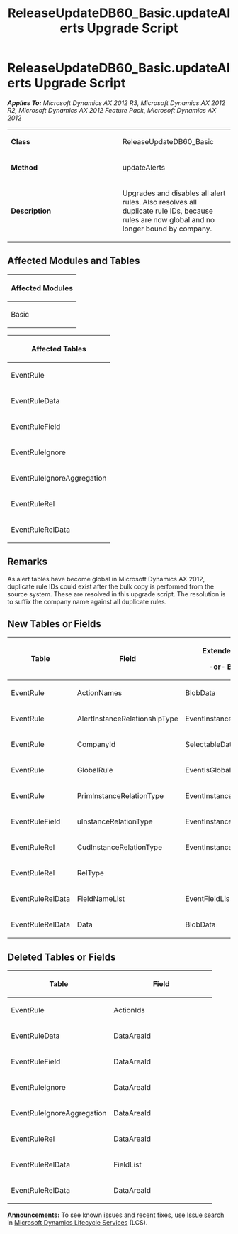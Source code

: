 ﻿---
title: ReleaseUpdateDB60_Basic.updateAlerts Upgrade Script
TOCTitle: ReleaseUpdateDB60_Basic.updateAlerts Upgrade Script
ms:assetid: 31fec757-6402-3e59-7ae8-2f117daa50ae
ms:mtpsurl: https://msdn.microsoft.com/en-us/library/JJ685065(v=AX.60)
ms:contentKeyID: 49707518
ms.date: 05/18/2015
mtps_version: v=AX.60
---

# ReleaseUpdateDB60\_Basic.updateAlerts Upgrade Script 


_**Applies To:** Microsoft Dynamics AX 2012 R3, Microsoft Dynamics AX 2012 R2, Microsoft Dynamics AX 2012 Feature Pack, Microsoft Dynamics AX 2012_

<table>
<colgroup>
<col style="width: 50%" />
<col style="width: 50%" />
</colgroup>
<tbody>
<tr class="odd">
<td><p><strong>Class</strong></p></td>
<td><p>ReleaseUpdateDB60_Basic</p></td>
</tr>
<tr class="even">
<td><p><strong>Method</strong></p></td>
<td><p>updateAlerts</p></td>
</tr>
<tr class="odd">
<td><p><strong>Description</strong></p></td>
<td><p>Upgrades and disables all alert rules. Also resolves all duplicate rule IDs, because rules are now global and no longer bound by company.</p></td>
</tr>
</tbody>
</table>


## Affected Modules and Tables

<table>
<colgroup>
<col style="width: 100%" />
</colgroup>
<thead>
<tr class="header">
<th><p>Affected Modules</p></th>
</tr>
</thead>
<tbody>
<tr class="odd">
<td><p>Basic</p></td>
</tr>
</tbody>
</table>


<table>
<colgroup>
<col style="width: 100%" />
</colgroup>
<thead>
<tr class="header">
<th><p>Affected Tables</p></th>
</tr>
</thead>
<tbody>
<tr class="odd">
<td><p>EventRule</p></td>
</tr>
<tr class="even">
<td><p>EventRuleData</p></td>
</tr>
<tr class="odd">
<td><p>EventRuleField</p></td>
</tr>
<tr class="even">
<td><p>EventRuleIgnore</p></td>
</tr>
<tr class="odd">
<td><p>EventRuleIgnoreAggregation</p></td>
</tr>
<tr class="even">
<td><p>EventRuleRel</p></td>
</tr>
<tr class="odd">
<td><p>EventRuleRelData</p></td>
</tr>
</tbody>
</table>


## Remarks

As alert tables have become global in Microsoft Dynamics AX 2012, duplicate rule IDs could exist after the bulk copy is performed from the source system. These are resolved in this upgrade script. The resolution is to suffix the company name against all duplicate rules.

## New Tables or Fields

<table>
<colgroup>
<col style="width: 33%" />
<col style="width: 33%" />
<col style="width: 33%" />
</colgroup>
<thead>
<tr class="header">
<th><p>Table</p></th>
<th><p>Field</p></th>
<th><p>Extended Data Type</p>
<p>-or- Base Enum</p></th>
</tr>
</thead>
<tbody>
<tr class="odd">
<td><p>EventRule</p></td>
<td><p>ActionNames</p></td>
<td><p>BlobData</p></td>
</tr>
<tr class="even">
<td><p>EventRule</p></td>
<td><p>AlertInstanceRelationshipType</p></td>
<td><p>EventInstanceRelationshipType</p></td>
</tr>
<tr class="odd">
<td><p>EventRule</p></td>
<td><p>CompanyId</p></td>
<td><p>SelectableDataArea</p></td>
</tr>
<tr class="even">
<td><p>EventRule</p></td>
<td><p>GlobalRule</p></td>
<td><p>EventIsGlobalRule</p></td>
</tr>
<tr class="odd">
<td><p>EventRule</p></td>
<td><p>PrimInstanceRelationType</p></td>
<td><p>EventInstanceRelationType</p></td>
</tr>
<tr class="even">
<td><p>EventRuleField</p></td>
<td><p>uInstanceRelationType</p></td>
<td><p>EventInstanceRelationType</p></td>
</tr>
<tr class="odd">
<td><p>EventRuleRel</p></td>
<td><p>CudInstanceRelationType</p></td>
<td><p>EventInstanceRelationshipType</p></td>
</tr>
<tr class="even">
<td><p>EventRuleRel</p></td>
<td><p>RelType</p></td>
<td><p></p></td>
</tr>
<tr class="odd">
<td><p>EventRuleRelData</p></td>
<td><p>FieldNameList</p></td>
<td><p>EventFieldLis</p></td>
</tr>
<tr class="even">
<td><p>EventRuleRelData</p></td>
<td><p>Data</p></td>
<td><p>BlobData</p></td>
</tr>
</tbody>
</table>


## Deleted Tables or Fields

<table>
<colgroup>
<col style="width: 50%" />
<col style="width: 50%" />
</colgroup>
<thead>
<tr class="header">
<th><p>Table</p></th>
<th><p>Field</p></th>
</tr>
</thead>
<tbody>
<tr class="odd">
<td><p>EventRule</p></td>
<td><p>ActionIds</p></td>
</tr>
<tr class="even">
<td><p>EventRuleData</p></td>
<td><p>DataAreaId</p></td>
</tr>
<tr class="odd">
<td><p>EventRuleField</p></td>
<td><p>DataAreaId</p></td>
</tr>
<tr class="even">
<td><p>EventRuleIgnore</p></td>
<td><p>DataAreaId</p></td>
</tr>
<tr class="odd">
<td><p>EventRuleIgnoreAggregation</p></td>
<td><p>DataAreaId</p></td>
</tr>
<tr class="even">
<td><p>EventRuleRel</p></td>
<td><p>DataAreaId</p></td>
</tr>
<tr class="odd">
<td><p>EventRuleRelData</p></td>
<td><p>FieldList</p></td>
</tr>
<tr class="even">
<td><p>EventRuleRelData</p></td>
<td><p>DataAreaId</p></td>
</tr>
</tbody>
</table>

  
**Announcements:** To see known issues and recent fixes, use [Issue search](http://go.microsoft.com/fwlink/?linkid=389258) in [Microsoft Dynamics Lifecycle Services](http://go.microsoft.com/fwlink/?linkid=306505) (LCS).

